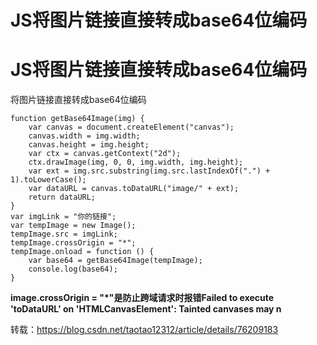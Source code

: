 # JS将图片链接直接转成base64位编码

JS将图片链接直接转成base64位编码
===
将图片链接直接转成base64位编码

```
function getBase64Image(img) {
    var canvas = document.createElement("canvas");
    canvas.width = img.width;
    canvas.height = img.height;
    var ctx = canvas.getContext("2d");
    ctx.drawImage(img, 0, 0, img.width, img.height);
    var ext = img.src.substring(img.src.lastIndexOf(".") + 1).toLowerCase();
    var dataURL = canvas.toDataURL("image/" + ext);
    return dataURL;
}
var imgLink = "你的链接";
var tempImage = new Image();
tempImage.src = imgLink;
tempImage.crossOrigin = "*";
tempImage.onload = function () {
    var base64 = getBase64Image(tempImage);
    console.log(base64);
}
```

**image.crossOrigin = "*"**是防止跨域请求时报错**Failed to execute 'toDataURL' on 'HTMLCanvasElement': Tainted canvases may n**

转载：https://blog.csdn.net/taotao12312/article/details/76209183
